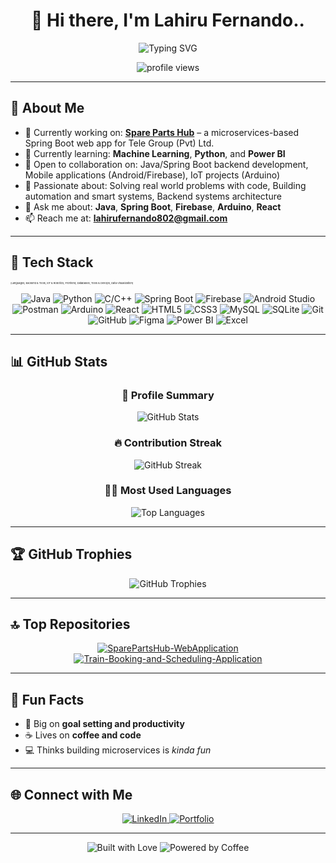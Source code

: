 <h1 align="center">👋 Hi there, I'm Lahiru Fernando..</h1>

<div align="center">
  <img src="https://readme-typing-svg.demolab.com?font=Fira+Code&pause=1000&color=2E97F7&center=true&vCenter=true&random=false&width=435&lines=Software+Developer;Backend+Developer;Passionate+Problem+Solver;Continuous+Learner" alt="Typing SVG" />
</div>

<p align="center">
  <img src="https://komarev.com/ghpvc/?username=Lahirufd&label=Profile%20views&color=0e75b6&style=flat" alt="profile views" />
</p>

---

## 💫 About Me

- 🔭 Currently working on: **[Spare Parts Hub](https://github.com/Lahirufd/SparePartsHub-WebApplication.git)** – a microservices-based Spring Boot web app for Tele Group (Pvt) Ltd.
- 🌱 Currently learning: **Machine Learning**, **Python**, and **Power BI**
- 🤝 Open to collaboration on: Java/Spring Boot backend development, Mobile applications (Android/Firebase), IoT projects (Arduino)
- 🧠 Passionate about: Solving real world problems with code, Building automation and smart systems, Backend systems architecture
- 💬 Ask me about: **Java**, **Spring Boot**, **Firebase**, **Arduino**, **React**
- 📫 Reach me at: **lahirufernando802@gmail.com**
<!-- - 🌍 Portfolio: **[lahirufd.github.io](https://lahirufd.github.io)** -->

---

## 🚀 Tech Stack
<span style="font-size: 4px; font-weight: normal;">(Languages, Backend & Tools, IoT & Robotics, Frontend, Databases, Tools & DevOps, Data Visualization)</span>

<p align="center">
  <!-- Languages -->
  <img src="https://img.shields.io/badge/Java-ED8B00?style=for-the-badge&logo=openjdk&logoColor=white" alt="Java" />
  <img src="https://img.shields.io/badge/Python-3776AB?style=for-the-badge&logo=python&logoColor=white" alt="Python" />
  <img src="https://img.shields.io/badge/C%2FC++-00599C?style=for-the-badge&logo=c%2B%2B&logoColor=white" alt="C/C++" />

  <!-- Backend & Tools -->
  <img src="https://img.shields.io/badge/Spring_Boot-6DB33F?style=for-the-badge&logo=spring-boot&logoColor=white" alt="Spring Boot" />
  <img src="https://img.shields.io/badge/Firebase-FFCA28?style=for-the-badge&logo=firebase&logoColor=black" alt="Firebase" />
  <img src="https://img.shields.io/badge/Android_Studio-3DDC84?style=for-the-badge&logo=android-studio&logoColor=white" alt="Android Studio" />
  <img src="https://img.shields.io/badge/Postman-FF6C37?style=for-the-badge&logo=postman&logoColor=white" alt="Postman" />

  <!-- IoT & Robotics -->
  <img src="https://img.shields.io/badge/Arduino-00979D?style=for-the-badge&logo=arduino&logoColor=white" alt="Arduino" />

  <!-- Frontend -->
  <img src="https://img.shields.io/badge/React-20232A?style=for-the-badge&logo=react&logoColor=61DAFB" alt="React" />
  <img src="https://img.shields.io/badge/HTML5-E34F26?style=for-the-badge&logo=html5&logoColor=white" alt="HTML5" />
  <img src="https://img.shields.io/badge/CSS3-1572B6?style=for-the-badge&logo=css3&logoColor=white" alt="CSS3" />

  <!-- Databases -->
  <img src="https://img.shields.io/badge/MySQL-4479A1?style=for-the-badge&logo=mysql&logoColor=white" alt="MySQL" />
  <img src="https://img.shields.io/badge/SQLite-003B57?style=for-the-badge&logo=sqlite&logoColor=white" alt="SQLite" />

  <!-- Tools & DevOps -->
  <img src="https://img.shields.io/badge/Git-F05032?style=for-the-badge&logo=git&logoColor=white" alt="Git" />
  <img src="https://img.shields.io/badge/GitHub-181717?style=for-the-badge&logo=github&logoColor=white" alt="GitHub" />
  <img src="https://img.shields.io/badge/Figma-F24E1E?style=for-the-badge&logo=figma&logoColor=white" alt="Figma" />

  <!-- Data Visualization -->
  <img src="https://img.shields.io/badge/Power%20BI-F2C811?style=for-the-badge&logo=powerbi&logoColor=black" alt="Power BI" />
  <img src="https://img.shields.io/badge/MS%20Excel-217346?style=for-the-badge&logo=microsoft-excel&logoColor=white" alt="Excel" />
</p>

---

## 📊 GitHub Stats

<div align="center">

### 🧾 Profile Summary
<img src="https://github-readme-stats.vercel.app/api?username=Lahirufd&show_icons=true&theme=tokyonight" alt="GitHub Stats" />

### 🔥 Contribution Streak
<img src="https://github-readme-streak-stats.herokuapp.com/?user=Lahirufd&theme=tokyonight" alt="GitHub Streak" />

### 🧑‍💻 Most Used Languages
<img src="https://github-readme-stats.vercel.app/api/top-langs/?username=Lahirufd&layout=compact&theme=tokyonight" alt="Top Languages" />

</div>

---

## 🏆 GitHub Trophies

<div align="center">
  <img src="https://github-profile-trophy.vercel.app/?username=Lahirufd&theme=onedark&column=7" alt="GitHub Trophies" />
</div>

---

## 🔝 Top Repositories

<div align="center">
  <a href="https://github.com/Lahirufd/SparePartsHub-WebApplication">
    <img src="https://github-readme-stats.vercel.app/api/pin/?username=Lahirufd&repo=SparePartsHub-WebApplication&theme=tokyonight" alt="SparePartsHub-WebApplication" />
  </a>
  <a href="https://github.com/Lahirufd/Train-Booking-and-Scheduling-Application">
    <img src="https://github-readme-stats.vercel.app/api/pin/?username=Lahirufd&repo=Train-Booking-and-Scheduling-Application&theme=tokyonight" alt="Train-Booking-and-Scheduling-Application" />
  </a>
</div>

---

## 🧩 Fun Facts

- 🎯 Big on **goal setting and productivity**
- ☕ Lives on **coffee and code**
- 💻 Thinks building microservices is *kinda fun*

---

## 🌐 Connect with Me

<p align="center">
  <a href="https://linkedin.com/in/lahiru-fernando-8485102bb" target="_blank">
    <img src="https://img.shields.io/badge/LinkedIn-0077B5?style=for-the-badge&logo=linkedin&logoColor=white" alt="LinkedIn" />
  </a>
  <a href="https://Lahirufd.github.io" target="_blank">
    <img src="https://img.shields.io/badge/Portfolio-1E1E1E?style=for-the-badge&logo=github&logoColor=white" alt="Portfolio" />
  </a>
</p>

---

<div align="center">
  <img src="https://forthebadge.com/images/badges/built-with-love.svg" alt="Built with Love" />
  <img src="https://forthebadge.com/images/badges/powered-by-coffee.svg" alt="Powered by Coffee" />
</div>

